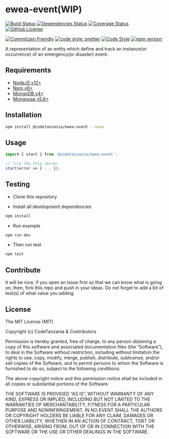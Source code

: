 # ewea-event(WIP)

[![Build Status](https://travis-ci.org/codetanzania/ewea-event.svg?branch=develop)](https://travis-ci.org/codetanzania/ewea-event)
[![Dependencies Status](https://david-dm.org/codetanzania/ewea-event.svg)](https://david-dm.org/codetanzania/ewea-event)
[![Coverage Status](https://coveralls.io/repos/github/codetanzania/ewea-event/badge.svg?branch=develop)](https://coveralls.io/github/codetanzania/ewea-event?branch=develop)
[![GitHub License](https://img.shields.io/github/license/codetanzania/ewea-event)](https://github.com/codetanzania/ewea-event/blob/develop/LICENSE)

[![Commitizen Friendly](https://img.shields.io/badge/commitizen-friendly-brightgreen.svg)](http://commitizen.github.io/cz-cli/)
[![code style: prettier](https://img.shields.io/badge/code_style-prettier-ff69b4.svg)](https://github.com/prettier/prettier)
[![Code Style](https://badgen.net/badge/code%20style/airbnb/ff5a5f?icon=airbnb)](https://github.com/airbnb/javascript)
[![npm version](https://img.shields.io/npm/v/@codetanzania/ewea-event)](https://www.npmjs.com/package/@codetanzania/ewea-event)

A representation of an entity which define and track an instance(or occurrence) of an emergency(or disaster) event.

## Requirements

- [NodeJS v12+](https://nodejs.org)
- [Npm v6+](https://www.npmjs.com/)
- [MongoDB v4+](https://www.mongodb.com/)
- [Mongoose v5.6+](https://github.com/Automattic/mongoose)

## Installation

```sh
npm install @codetanzania/ewea-event --save
```

## Usage

```js
import { start } from '@codetanzania/ewea-event';

// fire the http server
start(error => { ... });
```

## Testing

- Clone this repository

- Install all development dependencies

```sh
npm install
```

- Run example

```sh
npm run dev
```

- Then run test

```sh
npm test
```

## Contribute

It will be nice, if you open an issue first so that we can know what is going on, then, fork this repo and push in your ideas. Do not forget to add a bit of test(s) of what value you adding.

## License

The MIT License (MIT)

Copyright (c) CodeTanzania & Contributors

Permission is hereby granted, free of charge, to any person obtaining a copy of this software and associated documentation files (the “Software”), to deal in the Software without restriction, including without limitation the rights to use, copy, modify, merge, publish, distribute, sublicense, and/or sell copies of the Software, and to permit persons to whom the Software is furnished to do so, subject to the following conditions:

The above copyright notice and this permission notice shall be included in all copies or substantial portions of the Software.

THE SOFTWARE IS PROVIDED “AS IS”, WITHOUT WARRANTY OF ANY KIND, EXPRESS OR IMPLIED, INCLUDING BUT NOT LIMITED TO THE WARRANTIES OF MERCHANTABILITY, FITNESS FOR A PARTICULAR PURPOSE AND NONINFRINGEMENT. IN NO EVENT SHALL THE AUTHORS OR COPYRIGHT HOLDERS BE LIABLE FOR ANY CLAIM, DAMAGES OR OTHER LIABILITY, WHETHER IN AN ACTION OF CONTRACT, TORT OR OTHERWISE, ARISING FROM, OUT OF OR IN CONNECTION WITH THE SOFTWARE OR THE USE OR OTHER DEALINGS IN THE SOFTWARE.
